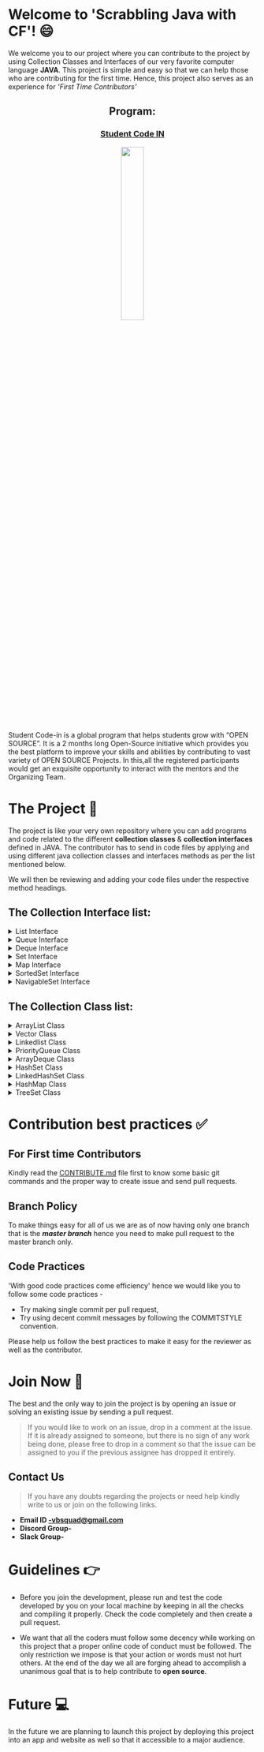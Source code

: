 # Welcome to 'Scrabbling Java with CF'! :smile:
We welcome you to our project where you can contribute to the project by using Collection Classes and Interfaces of our very favorite computer language **JAVA**. 
This project is simple and easy so that we can help those who are contributing for the first time. Hence, this project also serves as an experience for *'First Time Contributors'* 

<h2 align= "center"><b> Program: </b></h2>

<a href = "https://scodein.tech/"><h3 align= "center"><b> Student Code IN </b></h3></a> 

<p align="center"><img width=30% src="https://github.com/VBSquad/Scrabbling-Java-With-CF/blob/master/SCI%202020%20logo.JPG"></p>

Student Code-in is a global program that helps students grow with “OPEN SOURCE”. It is a 2 months long Open-Source initiative which provides you the best platform to improve your skills and abilities by contributing to vast variety of OPEN SOURCE Projects. In this,all the registered participants would get an exquisite opportunity to interact with the mentors and the Organizing Team. 



# The Project :open_file_folder:

The project is like your very own repository where you can add programs and code related to the different **collection classes** & **collection interfaces** defined in JAVA.  The contributor has to send in code files by applying and using different java collection classes and interfaces methods as per the list mentioned below. 

We will then be reviewing and adding your code files under the respective method headings. 

## The Collection Interface list:  
<details> 
 <summary> List Interface </summary > <br>

 - [void add(int index, E element)](https://github.com/VBSquad/Scrabbling-Java-With-CF/tree/master/Collection%20Interfaces/List%20Interface/ListVoidAddElementAtIndex)
 - [boolean add(E e)](https://github.com/VBSquad/Scrabbling-Java-With-CF/tree/master/Collection%20Interfaces/List%20Interface/boolean%20add(E%20e))
 - [boolean addAll(Collection<? extends E> c)](https://github.com/VBSquad/Scrabbling-Java-With-CF/tree/master/Collection%20Interfaces/List%20Interface/boolean%20addAll(Collection%20extends%20E%20c))
 - [boolean addAll(int index, Collection<? extends E> c)](https://github.com/VBSquad/Scrabbling-Java-With-CF/tree/master/Collection%20Interfaces/List%20Interface/boolean%20addAll(int%20index%2C%20Collection%20extends%20E%20c))
 - [void clear()](https://github.com/VBSquad/Scrabbling-Java-With-CF/tree/master/Collection%20Interfaces/List%20Interface/void%20clear())
 - [boolean equals(Object o)](https://github.com/VBSquad/Scrabbling-Java-With-CF/tree/master/Collection%20Interfaces/List%20Interface/ListBooleanEquals)
 - [int hashcode()](https://github.com/VBSquad/Scrabbling-Java-With-CF/tree/master/Collection%20Interfaces/List%20Interface/int%20hashcode())
 - [E get(int index)](https://github.com/VBSquad/Scrabbling-Java-With-CF/tree/master/Collection%20Interfaces/List%20Interface/ListGetIndexElement)
 - [boolean isEmpty()](https://github.com/VBSquad/Scrabbling-Java-With-CF/tree/master/Collection%20Interfaces/List%20Interface/boolean%20isEmpty())
 - [int lastIndexOf(Object o)](https://github.com/VBSquad/Scrabbling-Java-With-CF/tree/master/Collection%20Interfaces/List%20Interface/ListLastIndexOf)
 - [Object[]toArray()](https://github.com/VBSquad/Scrabbling-Java-With-CF/tree/master/Collection%20Interfaces/List%20Interface/Object%5B%5D%20toArray())
 - [<T> T[] toArray(T[] a)](https://github.com/VBSquad/Scrabbling-Java-With-CF/tree/master/Collection%20Interfaces/List%20Interface/T%5B%5D%20toArray(T%5B%5D%20a))
 - [boolean contains(Object o)](https://github.com/VBSquad/Scrabbling-Java-With-CF/tree/master/Collection%20Interfaces/List%20Interface/ListBooleanContainsObject)	
 - [boolean containsAll(Collection<?> c)](https://github.com/VBSquad/Scrabbling-Java-With-CF/tree/master/Collection%20Interfaces/List%20Interface/boolean%20containsAll(Collection%20c))
 - [int indexOf(Object o)](https://github.com/VBSquad/Scrabbling-Java-With-CF/tree/master/Collection%20Interfaces/List%20Interface/ListIntdexOfObjectFunc)
 - [E remove(int index)](https://github.com/VBSquad/Scrabbling-Java-With-CF/tree/master/Collection%20Interfaces/List%20Interface/ListRemoveElementFromIndexFunct)
 - [boolean remove(Object o)](https://github.com/VBSquad/Scrabbling-Java-With-CF/tree/master/Collection%20Interfaces/List%20Interface/boolean%20remove(Object%20o))
 - [boolean removeAll(Collection<?> c)](https://github.com/VBSquad/Scrabbling-Java-With-CF/tree/master/Collection%20Interfaces/List%20Interface/boolean%20removeAll(Collection%20c))
 - [void replaceAll(UnaryOperator<E> operator)](https://github.com/VBSquad/Scrabbling-Java-With-CF/tree/master/Collection%20Interfaces/List%20Interface/void%20replaceAll(UnaryOperator%20operator))
 - [void retainAll(Collection<?> c)](https://github.com/VBSquad/Scrabbling-Java-With-CF/tree/master/Collection%20Interfaces/List%20Interface/void%20retainAll(Collection%20c))
 - [E set(int index, E element)](https://github.com/VBSquad/Scrabbling-Java-With-CF/tree/master/Collection%20Interfaces/List%20Interface/ListSetIndexElement)
 - [void sort(Comparator<? super E> c)](https://github.com/VBSquad/Scrabbling-Java-With-CF/tree/master/Collection%20Interfaces/List%20Interface/void%20sort(Comparator%20super%20E%20c))
 - [Spliterator<E> spliterator()](https://github.com/VBSquad/Scrabbling-Java-With-CF/tree/master/Collection%20Interfaces/List%20Interface/SpliteratorSequentialIteration)
 - [List<E> subList(int fromIndex, int toIndex)](https://github.com/VBSquad/Scrabbling-Java-With-CF/tree/master/Collection%20Interfaces/List%20Interface/List%20subList(int%20fromIndex%2C%20int%20toIndex))
 - [int size()](https://github.com/VBSquad/Scrabbling-Java-With-CF/tree/master/Collection%20Interfaces/List%20Interface/intsize())
 </details>

<details> 
 <summary> Queue Interface  </summary > <br>

 - boolean add(object) 
 - boolean offer(object)
 - Object remove()
 - Object poll()
 - Object element()
 - Object peek()
</details>
 
<details>
 <summary> Deque Interface </summary> <br> 
 
- boolean add(object)
- boolean offer(object)
- Object remove()
- Object poll()
- Object element()
- Object peek()
</details>
 
<details> 
 <summary> Set Interface </summary> <br> 
 
 - add()
 - addAll() 
 - iterator()
 - remove() 
 - removeAll() 
 - retainAll()
 - clear()
 - size()
 - toArray()
 - contains() 
 - containsAll()
 - hashCode()
 </details>
 
<details> 
 <summary> Map Interface  </summary> <br> 
 
 - put(K, V)
 - putAll()
 - putIfAbsent(K, V) 
 - get(K)
 - getOrDefault(K, defaultValue)
 - containsKey(K)
 - containsValue(V)
 - replace(K, V) 
 - replace(K, oldValue, newValue)
 - remove(K)
 - remove(K, V)
 - keySet()
 - values()
 - entrySet() 
 </details>

<details> 
 <summary> SortedSet Interface </summary> <br>
 
 - comparator()
 - first()
 - last()
 - headSet(element)
 - tailSet(element)
 - subSet(element1, element2)
 </details> 
 
<details> 
 <summary> NavigableSet Interface </summary> </br>
 
 - descendingSet()
 - descendingIterator()
 - ceiling()
 - floor()
 - higher()
 - lower() 
 - pollFirst()
 - pollLast()
 </details>

## The Collection Class list:  

<details>
 <summary> ArrayList Class </summary> <br> 
 
 - boolean add(E e)
 - void add(int index, E element)
 - boolean addAll(Collection<? extends E> c)
 - boolean addAll(int index, Collection<? extends E> c)
 - void clear()
 - Object clone() 
 - boolean contains(Object o)
 - void ensureCapacity(int minCapacity)
 - E get(int index)
 - int indexOf(Object o)
 - boolean isEmpty()
 - int lastIndexOf(Object o)
 - E remove(int index)
 - boolean remove(Object o)
 - protected void removeRange(int fromIndex, int toIndex)
 - E set(int index, E element)
 - int size()
 - Object[] toArray()
 - <T> T[] toArray(T[] a)
 - void trimToSize()
</details> 

<details> 
 <summary> Vector Class  </summary> <br> 
 
 - void add(int index, Object element)
 - boolean add(Object o)
 - boolean addAll(Collection c)
 - boolean addAll(int index, Collection c)
 - void addElement(Object obj)
 - int capacity()
 - void clear()
 - Object clone()
 - boolean contains(Object elem)
 - boolean containsAll(Collection c)
 - void copyInto(Object[] anArray)
 - Object elementAt(int index)
 - Enumeration elements()
 - void ensureCapacity(int minCapacity)
 - boolean equals(Object o)
 - Object firstElement()
 - Object get(int index)
 - int hashCode()
 - int indexOf(Object elem)
 - int indexOf(Object elem, int index)
 - void insertElementAt(Object obj, int index)
 - boolean isEmpty()
 - Object lastElement()
 - int lastIndexOf(Object elem)
 - int lastIndexOf(Object elem, int index)
 - Object remove(int index)
 - boolean remove(Object o)
 - boolean removeAll(Collection c)
 - void removeAllElements()
 - boolean removeElement(Object obj)
 - void removeElementAt(int index)
 - protected void removeRange(int fromIndex, int toIndex)
 - boolean retainAll(Collection c)
 - Object set(int index, Object element)
 - void setElementAt(Object obj, int index)
 - void setSize(int newSize)
 - int size()
 - List subList(int fromIndex, int toIndex)
 - Object[] toArray()
 - Object[] toArray(Object[] a)
 - String toString()
 - void trimToSize()
 </details> 

<details> 
 <summary> Linkedlist Class  </summary> <br> 
 
 - void add(int index, Object element)
 - boolean add(Object o)
 - boolean addAll(Collection c)
 - boolean addAll(int index, Collection c)
 - void addFirst(Object o)
 - void addLast(Object o)
 - void clear()
 - Object clone()
 - boolean contains(Object o)
 - Object get(int index)
 - Object getFirst()
 - Object getLast()
 - int indexOf(Object o)
 - int lastIndexOf(Object o)
 - ListIterator listIterator(int index)
 - Object remove(int index)
 - boolean remove(Object o)
 - Object removeFirst()
 - Object removeLast()
 - Object set(int index, Object element)
 - int size()
 - Object[] toArray()
 - Object[] toArray(Object[] a)
</details>

<details> 
 <summary> PriorityQueue Class </summary> <br> 
 
 - boolean add(E e)
 - void clear()
 - Comparator<? super E> comparator()
 - boolean contains(Object o) 
 - Iterator<E> iterator() 
 - boolean offer(E e) 
 - E peek()
 - E poll()
 - boolean remove(Object o)
 - int size()
 - Object[] toArray()
 - <T> T[] toArray(T[] a)
 </details>
 
<details> 
 <summary> ArrayDeque Class </summary> <br> 
 
 - boolean add(E e)
 - void addFirst(E e)
 - void addLast(E e)
 - void clear()
 - ArrayDeque<E> clone()
 - boolean contains(Object o)
 - Iterator<E> descendingIterator()
 - E element()
 - E getFirst()
 - E getLast()
 - boolean isEmpty()
 - Iterator<E> iterator()
 - boolean offer(E e)
 - boolean offerFirst(E e)
 - boolean offerLast(E e)
 - E peek()
 - E peekFirst()
 - E peekLast()
 - E poll()
 - E pollFirst()
 - E pollLast()
 - E pop()
 - void push(E e)
 - E remove()
 - boolean remove(Object o)
 - E removeFirst()
 - boolean removeFirstOccurrence(Object o)
 - E removeLast()
 - boolean removeLastOccurrence(Object o)
 - int size()
 - object[] toArray()
 </details>

<details>
 <summary> HashSet Class  </summary> <br> 
 
 - boolean add(Object o)
 - void clear()
 - Object clone()
 - boolean contains(Object o)
 - boolean isEmpty()
 - Iterator iterator()
 -boolean remove(Object o)
 - int size()
 </details> 
 
 <details>
 <summary> LinkedHashSet Class </summary> <br>
 - Please Check
 </details>

<details>
 <summary> HashMap Class </summary> <br> 

- void clear()
 - Object clone()
 - boolean containsKey(Object key)
 - boolean containsValue(Object value)
 - Set entrySet()
 - Object get(Object key)	
 - boolean isEmpty()
 - Set keySet()
 - Object put(Object key, Object value)
 - putAll(Map m)
 - Object remove(Object key)
 - int size()
 - Collection values()
</details> 

<details>
 <summary> TreeSet Class </summary> <br> 
 
 - void clear()
 - Object clone()
 - Comparator comparator()
 - boolean containsKey(Object key)
 - boolean containsValue(Object value)
 - Set entrySet()
 - Object firstKey()
 - Object get(Object key)
 - SortedMap headMap(Object toKey)
 - Set keySet()
 - Object lastKey()
 - Object put(Object key, Object value)
 - void putAll(Map map)
 - Object remove(Object key)
 - int size()
 - SortedMap subMap(Object fromKey, Object toKey)
 - SortedMap tailMap(Object fromKey)
 - Collection values()
 </details>



# Contribution best practices :white_check_mark:

## For First time Contributors 
Kindly read the [CONTRIBUTE.md](https://github.com/VBSquad/Scrabbling-Java-With-CF/blob/master/CONTRIBUTE.md) file first to know some basic git commands and the proper way to create issue and send pull requests. 

## Branch Policy 
To make things easy for all of us we are as of now having only one branch that is the ***master branch*** hence you need to make pull request to the master branch only. 

## Code Practices 
'With good code practices come efficiency' hence we would like you to follow some code practices -

- Try making single commit per pull request, 
- Try using decent commit messages by following the COMMITSTYLE convention. 

Please help us follow the best practices to make it easy for the reviewer as well as the contributor.



# Join Now :email:

The best and the only way to join the project is by opening an issue or solving an existing issue by sending a pull request. 
 > If you would like to work on an issue, drop in a comment at the issue. If it is already assigned to someone, but there is no sign of any work being done, please free to drop in a comment so that the issue can be assigned to you if the previous assignee has dropped it entirely.

## Contact Us 
> If you have any doubts regarding the projects or need help kindly write to us or join on the following links.
- **Email ID -vbsquad@gmail.com**  
- **Discord Group-**
- **Slack Group-**

# Guidelines :point_right:
- Before you join the development, please run and test the code developed by you on your local machine by keeping in all the checks and compiling it properly.  Check the code completely and then create a pull request.

- We want  that all the coders must follow some decency while working on this project that a proper online code of conduct must be followed. The only restriction we impose is that your action or words must not hurt others. At the end of the day we all are forging ahead to accomplish a unanimous goal that is to help contribute to **open source**. 

# Future :computer:
In the future we are planning to launch this project by deploying this project into an app and website as well so that it accessible to a major audience. 
